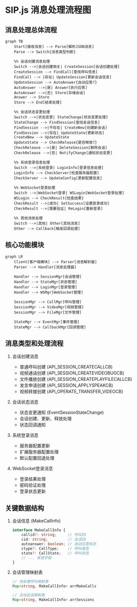 # SIP.js 消息处理流程图

## 消息处理总体流程

```mermaid
graph TB
    Start[接收消息] --> Parse[解析JSON消息]
    Parse --> Switch{消息类型判断}

    %% 会话创建消息处理
    Switch -->|会话创建相关| CreateSession[会话创建处理]
    CreateSession --> FindCall[查找呼叫信息]
    FindCall --> |存在| UpdateSession[更新会话信息]
    UpdateSession --> AutoAnswer{自动应答?}
    AutoAnswer -->|是| Answer[执行应答]
    AutoAnswer -->|否| Store[存储会话]
    Answer --> Store
    Store --> End[结束处理]

    %% 会话状态变更处理
    Switch -->|状态变更| StateChange[状态变更处理]
    StateChange --> FindSession[查找会话信息]
    FindSession -->|不存在| CreateNew[创建新会话]
    FindSession -->|存在| UpdateState[更新状态]
    CreateNew --> UpdateState
    UpdateState --> CheckRelease{是否释放?}
    CheckRelease -->|是| DeleteSession[删除会话]
    CheckRelease -->|否| NotifyChange[通知状态变更]

    %% 系统登录信息处理
    Switch -->|系统登录| LoginInfo[登录信息处理]
    LoginInfo --> CheckServer[检查服务器配置]
    CheckServer --> UpdateConfig[更新配置信息]

    %% WebSocket登录处理
    Switch -->|WebSocket登录| WSLogin[WebSocket登录处理]
    WSLogin --> CheckResult{检查结果}
    CheckResult -->|成功| SetSuccess[设置登录成功]
    CheckResult -->|需要验证| ReLogin[重新登录]

    %% 其他消息处理
    Switch -->|其他| Other[其他消息]
    Other --> Callback[触发回调处理]

```

## 核心功能模块

```mermaid
graph LR
    Client[客户端模块] --> Parser[消息解析器]
    Parser --> Handler[消息处理器]

    Handler --> SessionMgr[会话管理]
    Handler --> StateMgr[状态管理]
    Handler --> LoginMgr[登录管理]
    Handler --> WSMgr[WebSocket管理]

    SessionMgr --> CallMgr[呼叫管理]
    SessionMgr --> VideoMgr[视频管理]
    SessionMgr --> FileMgr[文件管理]

    StateMgr --> EventMgr[事件管理]
    StateMgr --> CallbackMgr[回调管理]
```

## 消息类型和处理流程

1. 会话创建消息
   - 普通呼叫创建 (API_SESSION_CREATECALLCB)
   - 视频通话创建 (API_SESSION_CREATEVIDEOBUGCB)
   - 文件播放创建 (API_SESSION_CREATEPLAYFILECALLCB)
   - 发言申请创建 (API_SESSION_APPLYSPEAKCB)
   - 视频转接创建 (API_OPERATE_TRANSFER_VIDEOCB)

2. 会话状态消息
   - 状态变更通知 (EventSessionStateChange)
   - 会话创建、更新、释放处理
   - 状态回调通知

3. 系统登录消息
   - 服务器配置更新
   - 扩展服务器配置处理
   - 默认配置回退处理

4. WebSocket登录消息
   - 登录结果处理
   - 密码验证处理
   - 登录状态更新

## 关键数据结构

1. 会话信息 (MakeCallInfo)

   ```typescript
   interface MakeCallInfo {
       callid?: string;     // 呼叫ID
       cid: string;         // 会话ID
       autoanswer: boolean; // 自动应答标志
       ctype?: CallType;    // 呼叫类型
       state?: CallState;   // 呼叫状态
       // ... 其他字段
   }
   ```

2. 会话管理映射表

   ```typescript
   // 待处理呼叫映射表
   Map<string, MakeCallInfo> arrMakeCalls

   // 活动会话映射表
   Map<string, MakeCallInfo> arrSessions
   ```
